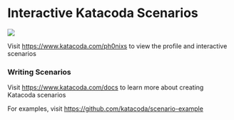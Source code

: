 # Interactive Katacoda Scenarios

[![](http://shields.katacoda.com/katacoda/ph0nixs/count.svg)](https://www.katacoda.com/ph0nixs "Get your profile on Katacoda.com")

Visit https://www.katacoda.com/ph0nixs to view the profile and interactive scenarios

### Writing Scenarios
Visit https://www.katacoda.com/docs to learn more about creating Katacoda scenarios

For examples, visit https://github.com/katacoda/scenario-example
